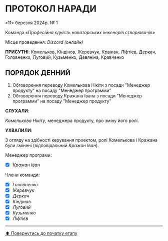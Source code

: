 # ПРОТОКОЛ НАРАДИ

«11» березня 2024р. № 1

Команда «*Професійна єдність новаторських інженерів створювачів*»

Місце проведення: *Discord (онлайн)*


**ПРИСУТНІ**: Комельков, Кіндінов, Жеревчук, Кражан, Ліфтієв, Деркач, Головненко, Луговий, Кузьменко, Девяніна, Кравченко

## ПОРЯДОК ДЕННИЙ

1. Обговорення переводу Комелькова Нікіти з посади "Менеджер продукту" на посаду "Менеджер программи"
2. Обговорення переводу Кражана Івана з посади "Менеджер программи" на посаду "Менеджер продукту"

**СЛУХАЛИ**:

*Комелькова Нікіту*, менеджера продукту, про зміну його ролі.

**УХВАЛИЛИ**:

З огляду на здібності керування проектом, ролі Комелькова і Кражана були змінені (відповідальний *Кражан Іван*).


Менеджер програми: 		
- [X] *Кражан Іван*

Члени команди:			

- [X] *Головненко*
- [X] *Жеревчук*
- [X] *Деркач*
- [X] *Кіндінов*
- [X] *Луговий*
- [X] *Кузьменко*
- [x] *Ліфтієв*

---
[:arrow_up: Повернутись до початку етапу](/docs/1.Envisioning/README.md)
